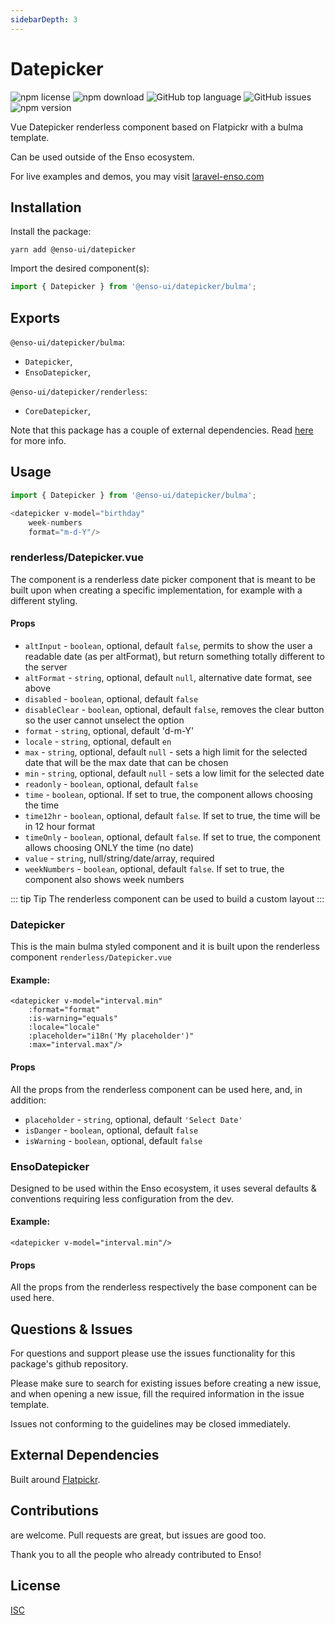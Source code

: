 ```yaml
---
sidebarDepth: 3
---
```


# Datepicker

![npm license](https://img.shields.io/npm/l/@enso-ui/datepicker.svg) 
![npm download](https://img.shields.io/npm/dm/@enso-ui/datepicker.svg) 
![GitHub top language](https://img.shields.io/github/languages/top/enso-ui/datepicker.svg) 
![GitHub issues](https://img.shields.io/github/issues/enso-ui/datepicker.svg) 
![npm version](https://img.shields.io/npm/v/@enso-ui/datepicker.svg) 

Vue Datepicker renderless component based on Flatpickr with a bulma template.

Can be used outside of the Enso ecosystem.

For live examples and demos, you may visit [laravel-enso.com](https://www.laravel-enso.com)

## Installation

Install the package:
```
yarn add @enso-ui/datepicker
```

Import the desired component(s):
```js
import { Datepicker } from '@enso-ui/datepicker/bulma';
```

## Exports

`@enso-ui/datepicker/bulma`:
- `Datepicker`,
- `EnsoDatepicker`,

`@enso-ui/datepicker/renderless`:
- `CoreDatepicker`,

Note that this package has a couple of external dependencies. 
Read [here](https://docs.laravel-enso.com/frontend/#other-dependencies) for more info.

## Usage

```js
import { Datepicker } from '@enso-ui/datepicker/bulma';

<datepicker v-model="birthday"
    week-numbers
    format="m-d-Y"/>
```

### renderless/Datepicker.vue
The component is a renderless date picker component that is meant to be built upon when creating
a specific implementation, for example with a different styling.

#### Props
- `altInput` - `boolean`, optional, default `false`, permits to show the user a readable date (as per altFormat), 
    but return something totally different to the server
- `altFormat` - `string`, optional, default `null`, alternative date format, see above  
- `disabled` - `boolean`, optional, default `false`
- `disableClear` - `boolean`, optional, default `false`, removes the clear button so the user cannot unselect the option
- `format` - `string`, optional, default 'd-m-Y'
- `locale` - `string`, optional, default `en`
- `max` - `string`, optional, default `null` - sets a high limit for the selected date
    that will be the max date that can be chosen 
- `min` - `string`, optional, default `null` - sets a low limit for the selected date
- `readonly` - `boolean`, optional, default `false`
- `time` - `boolean`, optional. If set to true, the component allows choosing the time
- `time12hr` - `boolean`, optional, default `false`. If set to true, the time will be in 12 hour format
- `timeOnly` - `boolean`, optional, default `false`. If set to true, the component allows choosing ONLY the time (no date)
- `value` - `string`, null/string/date/array, required
- `weekNumbers` - `boolean`, optional, default `false`. If set to true, 
the component also shows week numbers

::: tip Tip
The renderless component can be used to build a custom layout
:::

### Datepicker
This is the main bulma styled component and it is built upon the renderless
component `renderless/Datepicker.vue`

#### Example:
```vue
<datepicker v-model="interval.min"
    :format="format"
    :is-warning="equals"
    :locale="locale"
    :placeholder="i18n('My placeholder')"
    :max="interval.max"/>
```

#### Props

All the props from the renderless component can be used here, and, in addition:
- `placeholder` - `string`, optional, default `'Select Date'`
- `isDanger` - `boolean`, optional, default `false`
- `isWarning` - `boolean`, optional, default `false`

### EnsoDatepicker
Designed to be used within the Enso ecosystem, it uses several defaults & conventions 
requiring less configuration from the dev. 

#### Example:
```vue
<datepicker v-model="interval.min"/>
```

#### Props

All the props from the renderless respectively the base component can be used here.

## Questions & Issues

For questions and support please use the issues functionality
for this package's github repository.

Please make sure to search for existing issues before creating a new issue,
and when opening a new issue, fill the required information in the issue template.

Issues not conforming to the guidelines may be closed immediately.

## External Dependencies

Built around [Flatpickr](https://github.com/flatpickr/flatpickr).

## Contributions

are welcome. Pull requests are great, but issues are good too.

Thank you to all the people who already contributed to Enso!

## License

[ISC](https://opensource.org/licenses/ISC)
